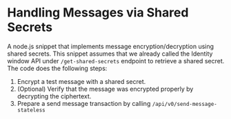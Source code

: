 # Handling Messages via Shared Secrets

A node.js snippet that implements message encryption/decryption using shared secrets. This snippet assumes that we already called the Identity window API under `/get-shared-secrets` endpoint to retrieve a shared secret. The code does the following steps:
1. Encrypt a test message with a shared secret.
2. (Optional) Verify that the message was encrypted properly by decrypting the ciphertext.
3. Prepare a send message transaction by calling `/api/v0/send-message-stateless`